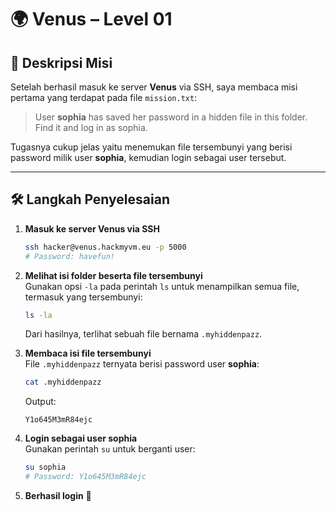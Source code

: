 # 🌍 Venus – Level 01

## 📜 Deskripsi Misi

Setelah berhasil masuk ke server **Venus** via SSH, saya membaca misi pertama yang terdapat pada file `mission.txt`:

> User **sophia** has saved her password in a hidden file in this folder. Find it and log in as sophia.

Tugasnya cukup jelas yaitu menemukan file tersembunyi yang berisi password milik user **sophia**, kemudian login sebagai user tersebut.

---

## 🛠️ Langkah Penyelesaian

1. **Masuk ke server Venus via SSH**

   ```bash
   ssh hacker@venus.hackmyvm.eu -p 5000
   # Password: havefun!
   ```

2. **Melihat isi folder beserta file tersembunyi**  
   Gunakan opsi `-la` pada perintah `ls` untuk menampilkan semua file, termasuk yang tersembunyi:

   ```bash
   ls -la
   ```

   Dari hasilnya, terlihat sebuah file bernama `.myhiddenpazz`.

3. **Membaca isi file tersembunyi**  
   File `.myhiddenpazz` ternyata berisi password user **sophia**:

   ```bash
   cat .myhiddenpazz
   ```

   Output:

   ```
   Y1o645M3mR84ejc
   ```

4. **Login sebagai user sophia**  
   Gunakan perintah `su` untuk berganti user:

   ```bash
   su sophia
   # Password: Y1o645M3mR84ejc
   ```

5. **Berhasil login** 🎉
